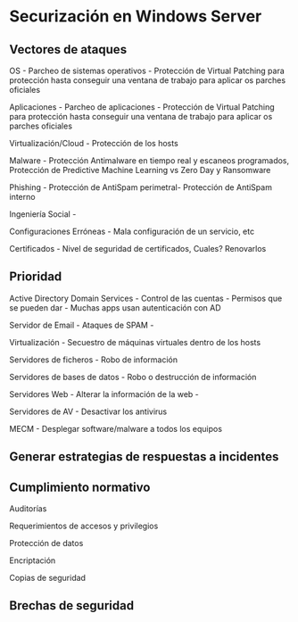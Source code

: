 # Securización en Windows Server

## Vectores de ataques

OS - Parcheo de sistemas operativos - Protección de Virtual Patching para protección hasta conseguir una ventana de trabajo para aplicar os parches oficiales

Aplicaciones - Parcheo de aplicaciones - Protección de Virtual Patching para protección hasta conseguir una ventana de trabajo para aplicar os parches oficiales

Virtualización/Cloud - Protección de los hosts

Malware - Protección Antimalware en tiempo real y escaneos programados, Protección de Predictive Machine Learning vs Zero Day y Ransomware

Phishing - Protección de AntiSpam perimetral- Protección de AntiSpam interno

Ingeniería Social - 

Configuraciones Erróneas - Mala configuración de un servicio, etc

Certificados - Nivel de seguridad de certificados, Cuales? Renovarlos

## Prioridad 

Active Directory Domain Services - Control de las cuentas - Permisos que se pueden dar - Muchas apps usan autenticación con AD

Servidor de Email - Ataques de SPAM - 

Virtualización - Secuestro de máquinas virtuales dentro de los hosts

Servidores de ficheros - Robo de información 

Servidores de bases de datos - Robo o destrucción de información

Servidores Web - Alterar la información de la web - 

Servidores de AV - Desactivar los antivirus 

MECM - Desplegar software/malware a todos los equipos

## Generar estrategias de respuestas a incidentes

## Cumplimiento normativo 

Auditorías

Requerimientos de accesos y privilegios

Protección de datos

Encriptación

Copias de seguridad

## Brechas de seguridad
